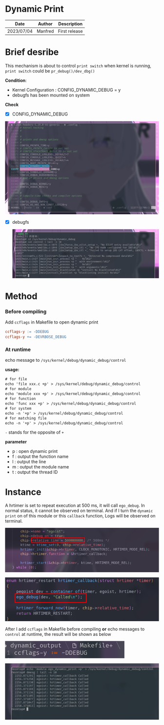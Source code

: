 # Dynamic Print

| Date       | Author  | Description   |
| ---------- | ------- | ------------- |
| 2023/07/04 | Manfred | First release |

# Brief desribe

This mechanism is about to control `print switch` when kernel is running, `print switch` could be `pr_debug()/dev_dbg()`

**Condition**:

- Kernel Configuration : CONFIG_DYNAMIC_DEBUG = y
- debugfs has been mounted on system

**Check**

- [x] CONFIG_DYNAMIC_DEBUG

![image-20230704230752636](README.assets/image-20230704230752636.png)

- [x] debugfs

    ![image-20230704231008182](README.assets/image-20230704231008182.png)



# Method

### **Before compiling**

Add `ccflags` in Makefile to open dynamic print

```makefile
ccflags-y := -DDEBUG
ccflags-y += -DEVRBOSE_DEBUG
```

### **At runtime**

echo message to `/sys/kernel/debug/dynamic_debug/control`

**usage:**

```shell
# for file
echo 'file xxx.c +p' > /sys/kernel/debug/dynamic_debug/control
# for module
echo 'module xxx +p' > /sys/kernel/debug/dynamic_debug/control
# for function
echo 'func xxx +p' > /sys/kernel/debug/dynamic_debug/control
# for system
echo -n '+p' > /sys/kernel/debug/dynamic_debug/control
# for matching file
echo -n '+p' > /sys/kernel/debug/dynamic_debug/control
```

`-` stands for the opposite of `+`

**parameter**

- p : open dynamic print
- f : output the function name
- l : output the line
- m : output the module name
- t : output the thread ID

# Instance

A hrtimer is set to repeat execution at 500 ms, it will call `ego_debug`. In normal status, it cannot be observed on terminal. And if I turn the `dynamic print` on of this module or this `callback` function, Logs will be observed on terminal.

![image-20230704232619592](README.assets/image-20230704232619592.png)

![image-20230704232638645](README.assets/image-20230704232638645.png)

After I add `ccflags` in Makefile before compiling **or** echo messages to `control` at runtime, the result will be shown as below

![image-20230704233447825](README.assets/image-20230704233447825.png)

![image-20230704233817760](README.assets/image-20230704233817760.png)



